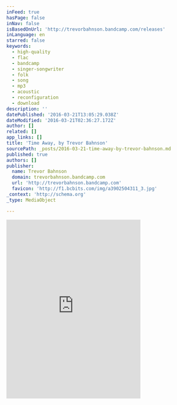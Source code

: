 ```yaml
---
inFeed: true
hasPage: false
inNav: false
isBasedOnUrl: 'http://trevorbahnson.bandcamp.com/releases'
inLanguage: en
starred: false
keywords:
  - high-quality
  - flac
  - bandcamp
  - singer-songwriter
  - folk
  - song
  - mp3
  - acoustic
  - reconfiguration
  - download
description: ''
datePublished: '2016-03-21T13:05:29.038Z'
dateModified: '2016-03-21T02:36:27.172Z'
author: []
related: []
app_links: []
title: 'Time Away, by Trevor Bahnson'
sourcePath: _posts/2016-03-21-time-away-by-trevor-bahnson.md
published: true
authors: []
publisher:
  name: Trevor Bahnson
  domain: trevorbahnson.bandcamp.com
  url: 'http://trevorbahnson.bandcamp.com'
  favicon: 'http://f1.bcbits.com/img/a3902504311_3.jpg'
_context: 'http://schema.org'
_type: MediaObject

---
```

<iframe src="http://cdn.embedly.com/widgets/media.html?src=https%3A%2F%2Fbandcamp.com%2FEmbeddedPlayer%2Fv%3D2%2Falbum%3D2974468260%2Fsize%3Dlarge%2Flinkcol%3D0084B4%2Fnotracklist%3Dtrue%2Ftwittercard%3Dtrue%2F&amp;src_secure=1&amp;url=http%3A%2F%2Ftrevorbahnson.bandcamp.com%2Freleases&amp;image=http%3A%2F%2Ff1.bcbits.com%2Fimg%2Fa3902504311_5.jpg&amp;key=b7d04c9b404c499eba89ee7072e1c4f7&amp;type=text%2Fhtml&amp;schema=bandcamp" width="350" height="467" scrolling="no" frameborder="0" allowfullscreen="allowfullscreen" style=""></iframe>